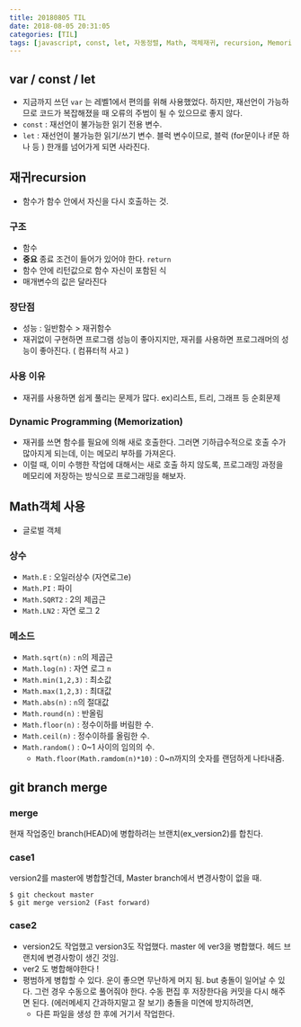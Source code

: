 ```yaml
---
title: 20180805 TIL
date: 2018-08-05 20:31:05
categories: [TIL]
tags: [javascript, const, let, 자동정렬, Math, 객체재귀, recursion, Memorization]
---
```

## var / const / let
- 지금까지 쓰던 `var` 는 레벨1에서 편의를 위해 사용했었다. 하지만, 재선언이 가능하므로 코드가 복잡해졌을 때 오류의 주범이 될 수 있으므로 좋지 않다.
- `const` : 재선언이 불가능한 읽기 전용 변수.
- `let` : 재선언이 불가능한 읽기/쓰기 변수. 블럭 변수이므로, 블럭 (for문이나 if문 하나 등 ) 한개를 넘어가게 되면 사라진다.

## 재귀recursion
- 함수가 함수 안에서 자신을 다시 호출하는 것.

### 구조
- 함수
- **중요** 종료 조건이 들어가 있어야 한다. `return`
- 함수 안에 리턴값으로 함수 자신이 포함된 식
- 매개변수의 값은 달라진다

### 장단점
- 성능 : 일반함수 > 재귀함수
- 재귀없이 구현하면 프로그램 성능이 좋아지지만, 재귀를 사용하면 프로그래머의 성능이 좋아진다. ( 컴퓨터적 사고 )

### 사용 이유
- 재귀를 사용하면 쉽게 풀리는 문제가 많다. ex)리스트, 트리, 그래프 등 순회문제

### Dynamic Programming (Memorization)
- 재귀를 쓰면 함수를 필요에 의해 새로 호출한다. 그러면 기하급수적으로 호출 수가 많아지게 되는데, 이는 메모리 부하를 가져온다. 
- 이럴 때, 이미 수행한 작업에 대해서는 새로 호출 하지 않도록, 프로그래밍 과정을 메모리에 저장하는 방식으로 프로그래밍을 해보자.

## Math객체 사용
- 글로벌 객체

### 상수
- `Math.E` : 오일러상수 (자연로그e)
- `Math.PI` : 파이
- `Math.SQRT2` : 2의 제곱근
- `Math.LN2` : 자연 로그 2

### 메소드
- `Math.sqrt(n)` : `n`의 제곱근
- `Math.log(n)` : 자연 로그 `n`
- `Math.min(1,2,3)` : 최소값
- `Math.max(1,2,3)` : 최대값
- `Math.abs(n)` : `n`의 절대값
- `Math.round(n)` : 반올림
- `Math.floor(n)` : 정수이하를 버림한 수.
- `Math.ceil(n)` : 정수이하를 올림한 수.
- `Math.random()` : 0~1 사이의 임의의 수.
  - `Math.floor(Math.ramdom(n)*10)` : 0~n까지의 숫자를 랜덤하게 나타내줌.

## git branch merge

### merge
현재 작업중인 branch(HEAD)에 병합하려는 브랜치(ex_version2)를 합친다.

### case1
version2를 master에 병합할건데, Master branch에서 변경사항이 없을 때.
```shell
$ git checkout master 
$ git merge version2 (Fast forward)
```

### case2
- version2도 작업했고 version3도 작업했다. master 에 ver3을 병합했다. 헤드 브랜치에 변경사항이 생긴 것임.
- ver2 도 병합해야한다 !
- 평범하게 병합할 수 있다. 운이 좋으면 무난하게 머지 됨. but 충돌이 일어날 수 있다. 그런 경우 수동으로 풀어줘야 한다. 수동 편집 후 저장한다음 커밋을 다시 해주면 된다. (에러메세지 간과하지말고 잘 보기)
충돌을 미연에 방지하려면,
  - 다른 파일을 생성 한 후에 거기서 작업한다.
